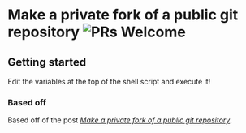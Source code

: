 # Make a private fork of a public git repository ![PRs Welcome](https://img.shields.io/badge/PRs-welcome-brightscreen.svg)

## Getting started

Edit the variables at the top of the shell script and execute it!

### Based off

Based off of the post *[Make a private fork of a public git repository](https://steinbaugh.com/posts/git-private-fork.html)*.
